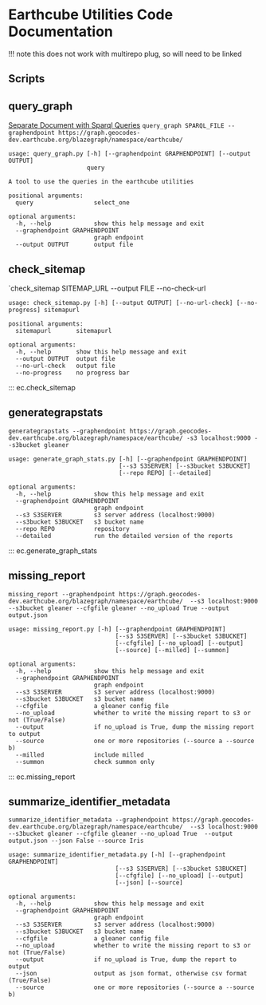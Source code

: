 # Earthcube Utilities Code Documentation

!!! note
this does not work with multirepo plug, so will need to be linked 



## **Scripts**

## **query_graph**
[Separate Document with Sparql Queries](./earthcube_utilities_graph_query_sparql.md )
`query_graph SPARQL_FILE --graphendpoint https://graph.geocodes-dev.earthcube.org/blazegraph/namespace/earthcube/ `

```
usage: query_graph.py [-h] [--graphendpoint GRAPHENDPOINT] [--output OUTPUT]
                      query

A tool to use the queries in the earthcube utilities

positional arguments:
  query                 select_one

optional arguments:
  -h, --help            show this help message and exit
  --graphendpoint GRAPHENDPOINT
                        graph endpoint
  --output OUTPUT       output file
```

## **check_sitemap**
`check_sitemap SITEMAP_URL --output FILE --no-check-url 

```
usage: check_sitemap.py [-h] [--output OUTPUT] [--no-url-check] [--no-progress] sitemapurl

positional arguments:
  sitemapurl       sitemapurl

optional arguments:
  -h, --help       show this help message and exit
  --output OUTPUT  output file
  --no-url-check   output file
  --no-progress    no progress bar
```

::: ec.check_sitemap


##  **generategrapstats**
`generategrapstats --graphendpoint https://graph.geocodes-dev.earthcube.org/blazegraph/namespace/earthcube/ -s3 localhost:9000 --s3bucket gleaner`

```
usage: generate_graph_stats.py [-h] [--graphendpoint GRAPHENDPOINT]
                               [--s3 S3SERVER] [--s3bucket S3BUCKET]
                               [--repo REPO] [--detailed]

optional arguments:
  -h, --help            show this help message and exit
  --graphendpoint GRAPHENDPOINT
                        graph endpoint
  --s3 S3SERVER         s3 server address (localhost:9000)
  --s3bucket S3BUCKET   s3 bucket name
  --repo REPO           repository
  --detailed            run the detailed version of the reports
```

::: ec.generate_graph_stats


## **missing_report**
`missing_report --graphendpoint https://graph.geocodes-dev.earthcube.org/blazegraph/namespace/earthcube/ 
--s3 localhost:9000 --s3bucket gleaner --cfgfile gleaner --no_upload True --output output.json`

```
usage: missing_report.py [-h] [--graphendpoint GRAPHENDPOINT]
                              [--s3 S3SERVER] [--s3bucket S3BUCKET]
                              [--cfgfile] [--no_upload] [--output]
                              [--source] [--milled] [--summon]

optional arguments:
  -h, --help            show this help message and exit
  --graphendpoint GRAPHENDPOINT
                        graph endpoint
  --s3 S3SERVER         s3 server address (localhost:9000)
  --s3bucket S3BUCKET   s3 bucket name
  --cfgfile             a gleaner config file
  --no_upload           whether to write the missing report to s3 or not (True/False)
  --output              if no_upload is True, dump the missing report to output
  --source              one or more repositories (--source a --source b)
  --milled              include milled
  --summon              check summon only
```

::: ec.missing_report

## **summarize_identifier_metadata**
`summarize_identifier_metadata --graphendpoint https://graph.geocodes-dev.earthcube.org/blazegraph/namespace/earthcube/ 
--s3 localhost:9000 --s3bucket gleaner --cfgfile gleaner --no_upload True 
--output output.json --json False --source Iris`

```
usage: summarize_identifier_metadata.py [-h] [--graphendpoint GRAPHENDPOINT]
                              [--s3 S3SERVER] [--s3bucket S3BUCKET]
                              [--cfgfile] [--no_upload] [--output]
                              [--json] [--source]

optional arguments:
  -h, --help            show this help message and exit
  --graphendpoint GRAPHENDPOINT
                        graph endpoint
  --s3 S3SERVER         s3 server address (localhost:9000)
  --s3bucket S3BUCKET   s3 bucket name
  --cfgfile             a gleaner config file
  --no_upload           whether to write the missing report to s3 or not (True/False)
  --output              if no_upload is True, dump the report to output
  --json                output as json format, otherwise csv format (True/False)
  --source              one or more repositories (--source a --source b)
```

